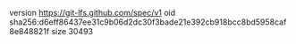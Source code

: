 version https://git-lfs.github.com/spec/v1
oid sha256:d6eff86437ee31c9b06d2dc30f3bade21e392cb918bcc8bd5958caf8e848821f
size 30493

